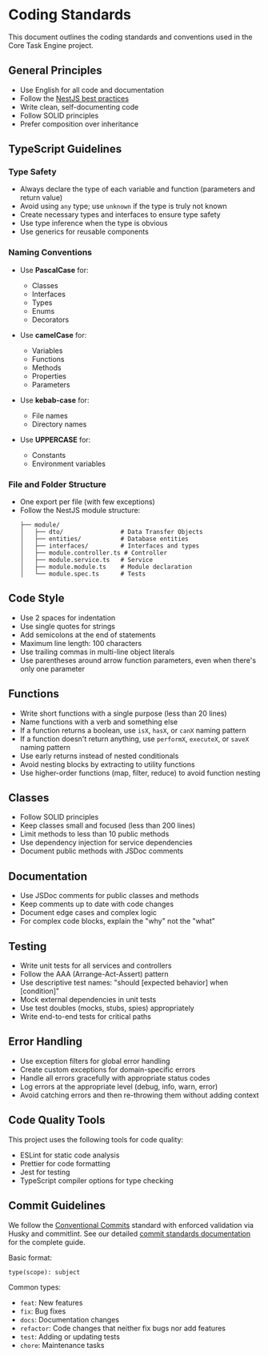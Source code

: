 # Coding Standards

This document outlines the coding standards and conventions used in the Core Task Engine project.

## General Principles

- Use English for all code and documentation
- Follow the [NestJS best practices](https://docs.nestjs.com/first-steps)
- Write clean, self-documenting code
- Follow SOLID principles
- Prefer composition over inheritance

## TypeScript Guidelines

### Type Safety

- Always declare the type of each variable and function (parameters and return value)
- Avoid using `any` type; use `unknown` if the type is truly not known
- Create necessary types and interfaces to ensure type safety
- Use type inference when the type is obvious
- Use generics for reusable components

### Naming Conventions

- Use **PascalCase** for:
  - Classes
  - Interfaces
  - Types
  - Enums
  - Decorators

- Use **camelCase** for:
  - Variables
  - Functions
  - Methods
  - Properties
  - Parameters

- Use **kebab-case** for:
  - File names
  - Directory names

- Use **UPPERCASE** for:
  - Constants
  - Environment variables

### File and Folder Structure

- One export per file (with few exceptions)
- Follow the NestJS module structure:
  ```
  ├── module/
  │   ├── dto/                # Data Transfer Objects
  │   ├── entities/           # Database entities
  │   ├── interfaces/         # Interfaces and types
  │   ├── module.controller.ts # Controller
  │   ├── module.service.ts   # Service
  │   ├── module.module.ts    # Module declaration
  │   └── module.spec.ts      # Tests
  ```

## Code Style

- Use 2 spaces for indentation
- Use single quotes for strings
- Add semicolons at the end of statements
- Maximum line length: 100 characters
- Use trailing commas in multi-line object literals
- Use parentheses around arrow function parameters, even when there's only one parameter

## Functions

- Write short functions with a single purpose (less than 20 lines)
- Name functions with a verb and something else
- If a function returns a boolean, use `isX`, `hasX`, or `canX` naming pattern
- If a function doesn't return anything, use `performX`, `executeX`, or `saveX` naming pattern
- Use early returns instead of nested conditionals
- Avoid nesting blocks by extracting to utility functions
- Use higher-order functions (map, filter, reduce) to avoid function nesting

## Classes

- Follow SOLID principles
- Keep classes small and focused (less than 200 lines)
- Limit methods to less than 10 public methods
- Use dependency injection for service dependencies
- Document public methods with JSDoc comments

## Documentation

- Use JSDoc comments for public classes and methods
- Keep comments up to date with code changes
- Document edge cases and complex logic
- For complex code blocks, explain the "why" not the "what"

## Testing

- Write unit tests for all services and controllers
- Follow the AAA (Arrange-Act-Assert) pattern
- Use descriptive test names: "should [expected behavior] when [condition]"
- Mock external dependencies in unit tests
- Use test doubles (mocks, stubs, spies) appropriately
- Write end-to-end tests for critical paths

## Error Handling

- Use exception filters for global error handling
- Create custom exceptions for domain-specific errors
- Handle all errors gracefully with appropriate status codes
- Log errors at the appropriate level (debug, info, warn, error)
- Avoid catching errors and then re-throwing them without adding context

## Code Quality Tools

This project uses the following tools for code quality:

- ESLint for static code analysis
- Prettier for code formatting
- Jest for testing
- TypeScript compiler options for type checking

## Commit Guidelines

We follow the [Conventional Commits](https://www.conventionalcommits.org/) standard with enforced validation via Husky and commitlint. See our detailed [commit standards documentation](./commit-standards.md) for the complete guide.

Basic format:
```
type(scope): subject
```

Common types:
- `feat`: New features
- `fix`: Bug fixes
- `docs`: Documentation changes
- `refactor`: Code changes that neither fix bugs nor add features
- `test`: Adding or updating tests
- `chore`: Maintenance tasks 